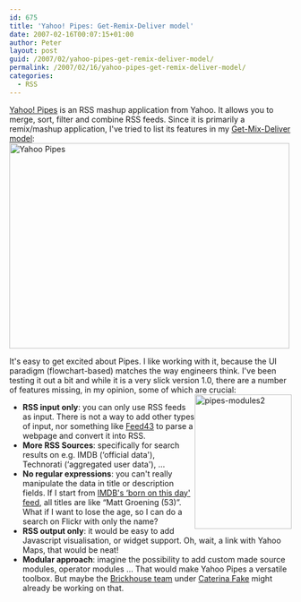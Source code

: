 ```yaml
---
id: 675
title: 'Yahoo! Pipes: Get-Remix-Deliver model'
date: 2007-02-16T00:07:15+01:00
author: Peter
layout: post
guid: /2007/02/yahoo-pipes-get-remix-deliver-model/
permalink: /2007/02/16/yahoo-pipes-get-remix-deliver-model/
categories:
  - RSS
---
```

[Yahoo! Pipes](http://pipes.yahoo.com) is an RSS mashup application from Yahoo. It allows you to merge, sort, filter and combine RSS feeds. Since it is primarily a remix/mashup application, I've tried to list its features in my [Get-Mix-Deliver model](http://web.forret.com/tools/remix.asp):  
[<img  src="http://farm1.static.flickr.com/188/391351416_ec1584bd09.jpg" width="500" height="367" alt="Yahoo Pipes" />](http://www.flickr.com/photos/pforret/391351416/ "Photo Sharing")

It's easy to get excited about Pipes. I like working with it, because the UI paradigm (flowchart-based) matches the way engineers think. I've been testing it out a bit and while it is a very slick version 1.0, there are a number of features missing, in my opinion, some of which are crucial:  
[<img  style="float: right" src="http://farm1.static.flickr.com/146/391516575_74a63514fb_m.jpg" width="173" height="240" alt="pipes-modules2" />](http://www.flickr.com/photos/pforret/391516575/ "Photo Sharing")

  * **RSS input only**: you can only use RSS feeds as input. There is not a way to add other types of input, nor something like [Feed43](http://www.feed43.com) to parse a webpage and convert it into RSS.
  * **More RSS Sources**: specifically for search results on e.g. IMDB (&#8216;official data'), Technorati (&#8216;aggregated user data'), &#8230;
  * **No regular expressions**: you can't really manipulate the data in title or description fields. If I start from [IMDB's &#8216;born on this day' feed](http://rss.imdb.com/daily/born/), all titles are like &#8220;Matt Groening (53)&#8221;. What if I want to lose the age, so I can do a search on Flickr with only the name?
  * **RSS output only**: it would be easy to add Javascript visualisation, or widget support. Oh, wait, a link with Yahoo Maps, that would be neat!
  * **Modular approach**: imagine the possibility to add custom made source modules, operator modules &#8230; That would make Yahoo Pipes a versatile toolbox. But maybe the [Brickhouse team](http://www.businessweek.com/technology/content/feb2007/tc20070209_179924.htm) under [Caterina Fake](http://www.caterina.net/archive/001033.html) might already be working on that.
